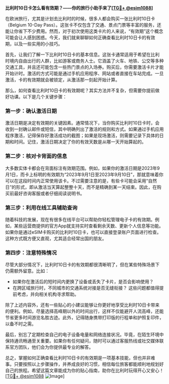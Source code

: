 **比利时10日卡怎么看有效期？——你的旅行小助手来了[[TG💪+ @esim1088](https://t.me/s/esim1088)]**

在欧洲旅行，尤其是计划去比利时的时候，很多人都会购买一张比利时10日卡（Belgium 10-Day Pass）。这张卡不仅包含了交通、景点门票等丰富的服务，还能让你省下不少费用。然而，对于初次使用这类卡片的人来说，“有效期”这个概念可能会让人感到困惑。今天，我们就来聊聊如何正确查看比利时10日卡的有效期，以及一些实用的小技巧。

首先，让我们了解一下比利时10日卡的基本信息。这张卡通常适用于希望在比利时境内自由出行的人群，比如游客或商务人士。它涵盖了火车、地铁、公交等多种交通工具，并且还可能包含一些热门景点的入场券。购买后，你需要激活卡片才能开始计时。激活的方式可能是通过手机应用程序、网站或者直接在车站完成。一旦激活，卡的有效期就会被锁定，从激活那一刻起开始计算。

那么，如何查看比利时10日卡的有效期呢？其实方法并不复杂，但需要你提前做好功课。以下是几个关键步骤：

### **第一步：确认激活日期**
激活日期是决定有效期的关键因素。通常情况下，当你购买比利时10日卡时，会收到一封确认邮件或短信，其中明确列出了激活的规则和方式。如果通过手机应用程序激活，记得保存好激活成功的截图；如果是现场激活，则需要记录下具体的日期和时间。记住，激活日期决定了你的有效天数是从哪一天开始算起的。

### **第二步：核对卡背面的信息**
大多数实体卡都会在背面标注有效期范围。例如，如果你的激活日期是2023年9月1日，而卡上标明的有效期为“2023年9月1日至2023年9月10日”，那就意味着你可以在这段时间内正常使用该卡。不过需要注意的是，有些卡可能会采用“自然日”的形式，即从激活当天算起整整十天，而不是精确到某一天结束。因此，在购买前最好咨询客服或者仔细阅读说明书。

### **第三步：利用在线工具辅助查询**
随着科技的发展，现在有很多在线平台可以帮助你轻松管理电子卡的有效期。例如，某些运营商提供的官方App就支持实时查看剩余天数、更新个人信息等功能。如果你是通过eSIM卡购买的比利时10日卡，也可以直接登录账户页面进行检查。这种方式既方便又直观，尤其适合经常出国的朋友。

### **第四步：注意特殊情况**
尽管大部分情况下，比利时10日卡的有效期都很清晰明了，但在某些特殊场景下仍需额外留意。比如：
- 如果你在激活后的短时间内更换了设备或丢失了卡片，是否会影响使用？
- 在跨区域旅行时，不同城市的交通系统对接是否无缝衔接？
这些问题都值得提前考虑，并向相关机构寻求帮助。

除了上述内容外，还有一些贴心的小建议能够让你更好地享受比利时10日卡带来的便利。例如，尽量选择高峰期以外的时间出行，这样不仅能避开人流高峰，还能节省更多时间游览名胜古迹。此外，记得随身携带打印版的行程单和护照复印件，以备不时之需。

最后，别忘了定期检查自己的电子设备电量和网络连接状况。毕竟，在陌生环境中保持通讯畅通至关重要。如果你有任何疑问，随时可以通过客服热线或社交媒体联系官方团队，他们会为你提供最专业的解答。

总之，掌握如何正确查看比利时10日卡的有效期是一项基本技能，但也并非难事。只要按照以上步骤操作，并养成良好的习惯，相信每位旅客都能顺利地规划好自己的旅程。希望这篇文章能成为你的贴心指南，助你在比利时玩得开心又安心！[[TG💪+ @esim1088](https://t.me/s/esim1088) ![Image](https://i.postimg.cc/4NQfJmqS/Snipaste-2025-05-13-00-14-12.png)]